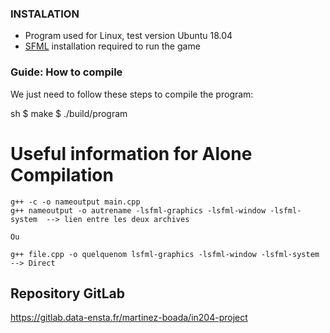 ### INSTALATION
* Program used for Linux, test version Ubuntu 18.04
* [SFML](https://www.sfml-dev.org/download/sfml/2.5.1/) installation required to run the game


### Guide: How to compile
We just need to follow these steps to compile the program:

sh
$ make
$ ./build/program


# Useful information for Alone Compilation
    g++ -c -o nameoutput main.cpp
    g++ nameoutput -o autrename -lsfml-graphics -lsfml-window -lsfml-system  --> lien entre les deux archives

    Ou

    g++ file.cpp -o quelquenom lsfml-graphics -lsfml-window -lsfml-system  --> Direct

## Repository GitLab

https://gitlab.data-ensta.fr/martinez-boada/in204-project
